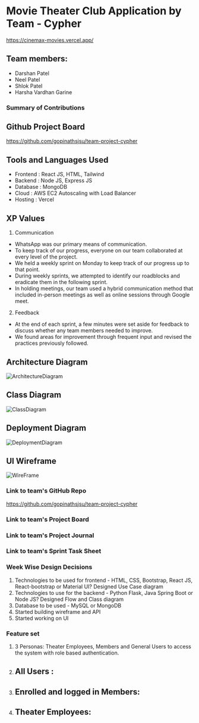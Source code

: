 # Movie Theater Club Application by Team - Cypher

https://cinemax-movies.vercel.app/

## Team members:

- Darshan Patel
- Neel Patel
- Shlok Patel
- Harsha Vardhan Garine

### Summary of Contributions

## Github Project Board

https://github.com/gopinathsjsu/team-project-cypher

## Tools and Languages Used

- Frontend : React JS, HTML, Tailwind
- Backend : Node JS, Express JS
- Database : MongoDB
- Cloud : AWS EC2 Autoscaling with Load Balancer
- Hosting : Vercel

## XP Values

1. Communication

- WhatsApp was our primary means of communication.
- To keep track of our progress, everyone on our team collaborated at every level of the project.
- We held a weekly sprint on Monday to keep track of our progress up to that point.
- During weekly sprints, we attempted to identify our roadblocks and eradicate them in the following sprint.
- In holding meetings, our team used a hybrid communication method that included in-person meetings as well as online sessions through Google meet.

2. Feedback

- At the end of each sprint, a few minutes were set aside for feedback to discuss whether any team members needed to improve.
- We found areas for improvement through frequent input and revised the practices previously followed.

## Architecture Diagram

![ArchitectureDiagram](link)

## Class Diagram

![ClassDiagram](link)

## Deployment Diagram

![DeploymentDiagram](link)

## UI Wireframe

![WireFrame](link)

### Link to team's GitHub Repo

https://github.com/gopinathsjsu/team-project-cypher

### Link to team's Project Board

<!-- Add project board -->

### Link to team's Project Journal

<!--  -->

### Link to team's Sprint Task Sheet

<!-- Add task sheet -->

### Week Wise Design Decisions

1. Technologies to be used for frontend - HTML, CSS, Bootstrap, React JS, React-bootstrap or Material UI? Designed Use Case diagram
2. Technologies to use for the backend - Python Flask, Java Spring Boot or Node JS? Designed Flow and Class diagram
3. Database to be used - MySQL or MongoDB
4. Started building wireframe and API
5. Started working on UI

### Feature set

1. 3 Personas: Theater Employees, Members and General Users to access the system with role based authentication.
2. ## All Users :
3. ## Enrolled and logged in Members:

4. ## Theater Employees:
